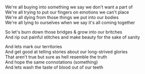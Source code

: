 We're all buying into something we say we don't want a part of  
We're all trying to put our fingers on emotions we can't place  
We're all dying from those things we put into our bodies  
We're all lying to ourselves when we say it's all coming together

So let's burn down those bridges & grow into our britches  
And rip out painful stitches and make beauty for the sake of sanity

And lets mark our territories  
And get good at telling stories about our long-strived glories  
That aren't true but sure as hell resemble the truth  
And hope the same connotations (something)  
And lets wash the taste of blood out of our teeth